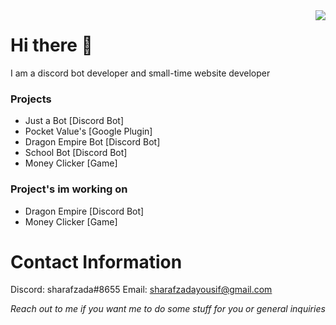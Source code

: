 <a href="https://www.youtube.com/watch?v=dQw4w9WgXcQ">
<img align="right" src="https://github-readme-stats.vercel.app/api/top-langs/?username=sharaalt" />
</a>


# Hi there 👋
I am a discord bot developer and small-time website developer

### Projects
* Just a Bot [Discord Bot]
* Pocket Value's [Google Plugin]
* Dragon Empire Bot [Discord Bot]
* School Bot [Discord Bot]
* Money Clicker [Game]

### Project's im working on
* Dragon Empire [Discord Bot]
* Money Clicker [Game]

# Contact Information
Discord: sharafzada#8655
Email: sharafzadayousif@gmail.com

*Reach out to me if you want me to do some stuff for you or general inquiries*

